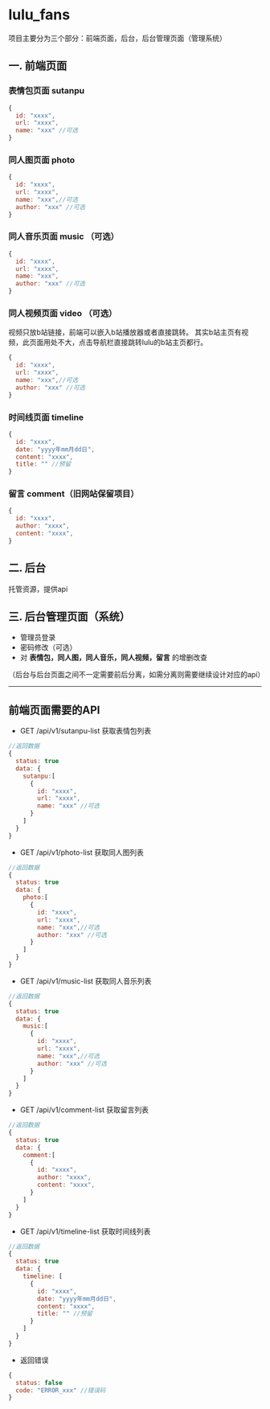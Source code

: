 # lulu_fans
项目主要分为三个部分：前端页面，后台，后台管理页面（管理系统）

## 一. 前端页面
### 表情包页面 sutanpu

```js
{
  id: "xxxx",
  url: "xxxx",
  name: "xxx" //可选
}
```

### 同人图页面 photo

```js
{
  id: "xxxx",
  url: "xxxx",
  name: "xxx",//可选
  author: "xxx" //可选
}
```
### 同人音乐页面 music （可选）

```js
{
  id: "xxxx",
  url: "xxxx",
  name: "xxx",
  author: "xxx" //可选
}
```

### 同人视频页面 video （可选）
视频只放b站链接，前端可以嵌入b站播放器或者直接跳转。
其实b站主页有视频，此页面用处不大，点击导航栏直接跳转lulu的b站主页都行。

```js
{
  id: "xxxx",
  url: "xxxx",
  name: "xxx",//可选
  author: "xxx" //可选
}
```

### 时间线页面 timeline

```js
{
  id: "xxxx",
  date: "yyyy年mm月dd日",
  content: "xxxx",
  title: "" //预留
}
```

### 留言 comment（旧网站保留项目）
```js
{
  id: "xxxx",
  author: "xxxx",
  content: "xxxx",
}
```

## 二. 后台
托管资源，提供api

## 三. 后台管理页面（系统）
 - 管理员登录
 - 密码修改（可选）
 - 对 **表情包，同人图，同人音乐，同人视频，留言** 的增删改查

（后台与后台页面之间不一定需要前后分离，如需分离则需要继续设计对应的api）

----

## 前端页面需要的API

 - GET /api/v1/sutanpu-list 获取表情包列表

```js
//返回数据
{
  status: true
  data: {
    sutanpu:[
      {
        id: "xxxx",
        url: "xxxx",
        name: "xxx" //可选
      }
    ]
  }
}
```

 - GET /api/v1/photo-list 获取同人图列表

```js
//返回数据
{
  status: true
  data: {
    photo:[
      {
        id: "xxxx",
        url: "xxxx",
        name: "xxx",//可选
        author: "xxx" //可选
      }
    ]
  }
}
```


 - GET /api/v1/music-list 获取同人音乐列表

```js
//返回数据
{
  status: true
  data: {
    music:[
      {
        id: "xxxx",
        url: "xxxx",
        name: "xxx",//可选
        author: "xxx" //可选
      }
    ]
  }
}
```

 - GET /api/v1/comment-list 获取留言列表
 
```js
//返回数据
{
  status: true
  data: {
    comment:[
      {
        id: "xxxx",
        author: "xxxx",
        content: "xxxx",
      }
    ]
  }
}
```

 - GET /api/v1/timeline-list 获取时间线列表
 
```js
//返回数据
{
  status: true
  data: {
    timeline: [
      {
        id: "xxxx",
        date: "yyyy年mm月dd日",
        content: "xxxx",
        title: "" //预留
      }
    ]
  }
}
```

 - 返回错误

```js
{
  status: false
  code: "ERROR_xxx" //错误码
}
```
